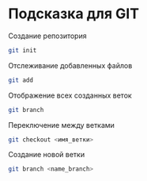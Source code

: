 # Подсказка для GIT

Создание репозитория

```sh 
git init
```

Отслеживание добавленных файлов

```sh
git add
```



Отображение всех созданных веток
``` sh
git branch
```
Переключение между ветками
```sh
git checkout <имя_ветки>
```

Создание новой ветки
```sh
git branch <name_branch>
```
